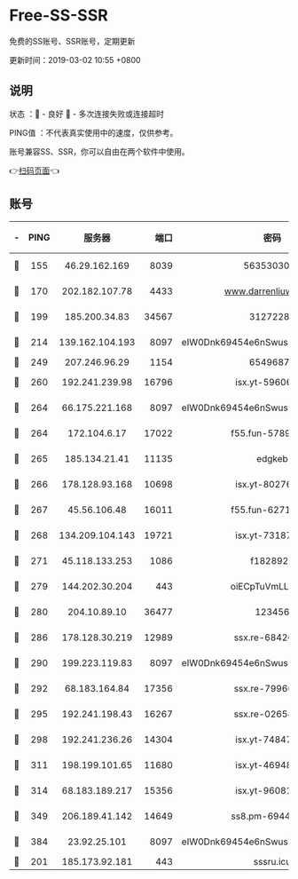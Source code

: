 # Free-SS-SSR

免费的SS账号、SSR账号，定期更新

更新时间：2019-03-02 10:55 +0800

## 说明

状态     ：🙂 - 良好 🙁 - 多次连接失败或连接超时

PING值   ：不代表真实使用中的速度，仅供参考。

账号兼容SS、SSR，你可以自由在两个软件中使用。

👉[扫码页面](https://liesauer.github.io/free-ss-ssr.github.io/)👈

## 账号

|-|PING|服务器|端口|密码|加密方式|区域|
|:----:|:----:|:-----:|-----:|:----:|:----:|:----:|
|🙂|155|46.29.162.169|8039|5635303003|aes-256-cfb|RU|
|🙂|170|202.182.107.78|4433|www.darrenliuwei.com|aes-256-cfb|JP|
|🙂|199|185.200.34.83|34567|31272288|aes-256-cfb|US|
|🙂|214|139.162.104.193|8097|eIW0Dnk69454e6nSwuspv9DmS201tQ0D|aes-256-cfb|JP|
|🙂|249|207.246.96.29|1154|65496879|chacha20|US|
|🙂|260|192.241.239.98|16796|isx.yt-59606235|aes-256-cfb|US|
|🙂|264|66.175.221.168|8097|eIW0Dnk69454e6nSwuspv9DmS201tQ0D|aes-256-cfb|US|
|🙂|264|172.104.6.17|17022|f55.fun-57899687|aes-256-cfb|US|
|🙂|265|185.134.21.41|11135|edgkeb|aes-256-cfb|GB|
|🙂|266|178.128.93.168|10698|isx.yt-80276507|aes-256-cfb|SG|
|🙂|267|45.56.106.48|16011|f55.fun-62712462|aes-256-cfb|US|
|🙂|268|134.209.104.143|19721|isx.yt-73187707|aes-256-cfb|SG|
|🙂|271|45.118.133.253|1086|f1828920|aes-256-cfb|SG|
|🙂|279|144.202.30.204|443|oiECpTuVmLLxk4Ts|aes-256-cfb|US|
|🙂|280|204.10.89.10|36477|123456|aes-256-cfb|US|
|🙂|286|178.128.30.219|12989|ssx.re-68426901|aes-256-cfb|SG|
|🙂|290|199.223.119.83|8097|eIW0Dnk69454e6nSwuspv9DmS201tQ0D|aes-256-cfb|US|
|🙂|292|68.183.164.84|17356|ssx.re-79966260|aes-256-cfb|US|
|🙂|295|192.241.198.43|16267|ssx.re-02654546|aes-256-cfb|US|
|🙂|298|192.241.236.26|14304|isx.yt-74847820|aes-256-cfb|US|
|🙂|311|198.199.101.65|11680|isx.yt-46948094|aes-256-cfb|US|
|🙂|314|68.183.189.217|15356|isx.yt-96081644|aes-256-cfb|SG|
|🙂|349|206.189.41.142|14649|ss8.pm-69449301|aes-256-cfb|SG|
|🙂|384|23.92.25.101|8097|eIW0Dnk69454e6nSwuspv9DmS201tQ0D|aes-256-cfb|US|
|🙂|201|185.173.92.181|443|sssru.icu|rc4-md5|RU|
